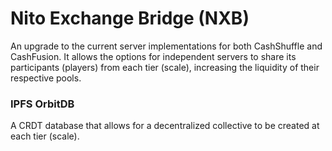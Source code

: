 # Nito Exchange Bridge (NXB)

An upgrade to the current server implementations for both CashShuffle and CashFusion. It allows the options for independent servers to share its participants (players) from each tier (scale), increasing the liquidity of their respective pools.

### IPFS OrbitDB

A CRDT database that allows for a decentralized collective to be created at each tier (scale).
